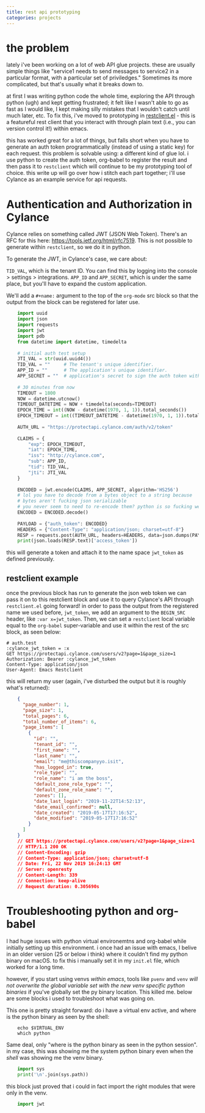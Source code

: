 ```yaml
---
title: rest api prototyping
categories: projects
---
```

<a id="org055b087"></a>

# the problem

lately i've been working on a lot of web API glue projects. these are usually simple things like "service1 needs to send messages to service2 in a particular format, with a particular set of priviledges." Sometimes its more complicated, but that's usually what it breaks down to.

at first I was writing python code the whole time, exploring the API through python (ugh) and kept getting frustrated; it felt like I wasn't able to go as fast as I would like, I kept making silly mistakes that I wouldn't catch until much later, etc. To fix this, i've moved to prototyping in [restclient.el](https://github.com/pashky/restclient.el) - this is a featureful rest client that you interact with through plain text (i.e., you can version control it!) within emacs. 

this has worked great for a lot of things, but falls short when you have to generate an auth token programmatically (instead of using a static key) for each request. this problem is solvable using: a different kind of glue lol. i use python to create the auth token, org-babel to register the result and then pass it to `restclient` which will continue to be my prototyping tool of choice. this write up will go over how i stitch each part together; i'll use Cylance as an example service for api requests.


<a id="org4a1c34b"></a>

# Authentication and Authorization in Cylance

Cylance relies on something called JWT (JSON Web Token). There's an RFC for this here: <https://tools.ietf.org/html/rfc7519>. This is not possible to generate within `restclient`, so we do it in python.

To generate the JWT, in Cylance's case, we care about:

`TID_VAL`, which is the tenant ID. You can find this by logging into the console > settings > integrations.
`APP_ID` and `APP_SECRET`, which is under the same place, but you'll have to expand the custom application.

We'll add a `#+name:` argument to the top of the `org-mode` src block so that the output from the block can be registered for later use.
```python
    import uuid
    import json
    import requests
    import jwt
    import pdb
    from datetime import datetime, timedelta
    
    # initial auth test setup
    JTI_VAL = str(uuid.uuid4())
    TID_VAL = ""     # The tenant's unique identifier.
    APP_ID = ""      # The application's unique identifier.
    APP_SECRET = ""  # application's secret to sign the auth token with.
    
    # 30 minutes from now
    TIMEOUT = 1800
    NOW = datetime.utcnow()
    TIMEOUT_DATETIME = NOW + timedelta(seconds=TIMEOUT)
    EPOCH_TIME = int((NOW - datetime(1970, 1, 1)).total_seconds())
    EPOCH_TIMEOUT = int((TIMEOUT_DATETIME - datetime(1970, 1, 1)).total_seconds())
    
    AUTH_URL = "https://protectapi.cylance.com/auth/v2/token"
    
    CLAIMS = {
        "exp": EPOCH_TIMEOUT,
        "iat": EPOCH_TIME,
        "iss": "http://cylance.com",
        "sub": APP_ID,
        "tid": TID_VAL,
        "jti": JTI_VAL
    }
    
    ENCODED = jwt.encode(CLAIMS, APP_SECRET, algorithm='HS256')
    # lol you have to decode from a bytes object to a string because
    # bytes aren't fucking json serializable
    # you never seem to need to re-encode them? python is so fucking weird.
    ENCODED = ENCODED.decode()
    
    PAYLOAD = {"auth_token": ENCODED}
    HEADERS = {"Content-Type": "application/json; charset=utf-8"}
    RESP = requests.post(AUTH_URL, headers=HEADERS, data=json.dumps(PAYLOAD))
    print(json.loads(RESP.text)['access_token'])
```
this will generate a token and attach it to the name space `jwt_token` as defined previously.


<a id="orge661742"></a>

## restclient example

once the previous block has run to generate the json web token  we can pass it on to this restclient block and use it to query Cylance's API through `restclient.el` going forward! in order to pass the output from the registered name we used before, `jwt_token`, we add an argument to the `BEGIN_SRC` header, like `:var x=jwt_token`. Then, we can set a `restclient` local variable equal to the `org-babel` super-variable and use it within the rest of the src block, as seen below:

    # auth.test
    :cylance_jwt_token = :x
    GET https://protectapi.cylance.com/users/v2?page=1&page_size=1
    Authorization: Bearer :cylance_jwt_token
    Content-Type: application/json
    User-Agent: Emacs Restclient

this will return my user (again, i've disturbed the output but it is roughly what's returned):

```json
    {
      "page_number": 1,
      "page_size": 1,
      "total_pages": 6,
      "total_number_of_items": 6,
      "page_items": [
        {
          "id": "",
          "tenant_id": "",
          "first_name": "",
          "last_name": "",
          "email": "me@thiscompanyyo.isit",
          "has_logged_in": true,
          "role_type": "",
          "role_name": "i am the boss",
          "default_zone_role_type": "",
          "default_zone_role_name": "",
          "zones": [],
          "date_last_login": "2019-11-22T14:52:13",
          "date_email_confirmed": null,
          "date_created": "2019-05-17T17:16:52",
          "date_modified": "2019-05-17T17:16:52"
        }
      ]
    }
    // GET https://protectapi.cylance.com/users/v2?page=1&page_size=1
    // HTTP/1.1 200 OK
    // Content-Encoding: gzip
    // Content-Type: application/json; charset=utf-8
    // Date: Fri, 22 Nov 2019 16:24:13 GMT
    // Server: openresty
    // Content-Length: 339
    // Connection: keep-alive
    // Request duration: 0.305690s
```

<a id="orgce4eb0b"></a>

# Troubleshooting python and org-babel

I had huge issues with python virtual environemtns and org-babel while initially setting up this environment. i once had an issue with emacs, I belive in an older version (25 or below i think) where it couldn't find my python binary on macOS. to fix this i manually set it in my `init.el` file, which worked for a long time.

however, if you start using venvs *within emacs*, tools like `pvenv` and `venv` *will not overwrite the global variable set with the new venv specific python binaries* if you've globally set the py binary location. This killed me. below are some blocks i used to troubleshoot what was going on.

This one is pretty straight forward: do i have a virtual env active, and where is the python binary as seen by the shell:

```shell
    echo $VIRTUAL_ENV
    which python
```
Same deal, only "where is the python binary as seen in the python session". in my case, this was showing me the system python binary even when the *shell* was showing me the venv binary.
```python
    import sys
    print('\n'.join(sys.path))
```
this block just proved that i could in fact import the right modules that were only in the venv.
```python
    import jwt
```
